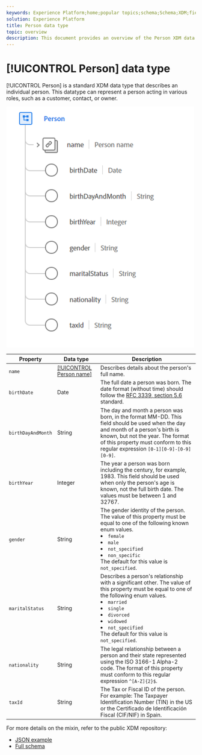 ```yaml
---
keywords: Experience Platform;home;popular topics;schema;Schema;XDM;fields;schemas;Schemas;person;datatype;data-type;data type;
solution: Experience Platform
title: Person data type
topic: overview
description: This document provides an overview of the Person XDM data type.
---
```


# [!UICONTROL Person] data type

[!UICONTROL Person] is a standard XDM data type that describes an individual person. This datatype can represent a person acting in various roles, such as a customer, contact, or owner.

<img src='../images/data-types/person.PNG' width=500 /><br />

| Property | Data type | Description |
| --- | --- | --- |
| `name` | [[!UICONTROL Person name]](./person-name.md) | Describes details about the person's full name. |
| `birthDate` | Date | The full date a person was born. The date format (without time) should follow the [RFC 3339, section 5.6](https://tools.ietf.org/html/rfc3339#section-5.6) standard. |
| `birthDayAndMonth` | String | The day and month a person was born, in the format MM-DD. This field should be used when the day and month of a person's birth is known, but not the year. The format of this property must conform to this regular expression `[0-1][0-9]-[0-9][0-9]`. |
| `birthYear` | Integer | The year a person was born including the century, for example, 1983. This field should be used when only the person's age is known, not the full birth date. The values must be between 1 and 32767. |
| `gender` | String | The gender identity of the person. The value of this property must be equal to one of the following known enum values. <li> `female` </li> <li> `male` </li> <li> `not_specified` </li> <li> `non_specific` </li> The default for this value is `not_specified`. |
| `maritalStatus` | String | Describes a person's relationship with a significant other. The value of this property must be equal to one of the following enum values. <li> `married` </li> <li> `single` </li> <li> `divorced` </li> <li> `widowed` </li> <li> `not_specified` </li> The default for this value is `not_specified`. |
| `nationality` | String | The legal relationship between a person and their state represented using the ISO 3166-1 Alpha-2 code. The format of this property must conform to this regular expression `^[A-Z]{2}$`. |
| `taxId` | String | The Tax or Fiscal ID of the person. For example: The Taxpayer Identification Number (TIN) in the US or the Certificado de Identificación Fiscal (CIF/NIF) in Spain. |

For more details on the mixin, refer to the public XDM repository:

* [JSON example](https://github.com/adobe/xdm/blob/63a4a825b2acb0a8cb661d6e02ae952711fc4da6/docs/reference/datatypes/person.schema.json)
* [Full schema](https://github.com/adobe/xdm/blob/63a4a825b2acb0a8cb661d6e02ae952711fc4da6/docs/reference/datatypes/person.schema.md#xdmgender-known-values)